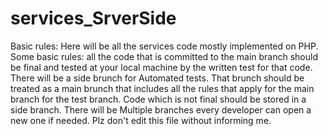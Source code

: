 # services_SrverSide
Basic rules: 
Here will be all the services code mostly implemented on PHP. Some basic rules: all the code that is committed to the main branch should be final and tested at your local machine by the written test for that code. 
There will be a side brunch for Automated tests. That brunch should be treated as a main brunch that includes all the rules that apply for the main branch for the test branch. 
Code which is not final should be stored in a side branch. There will be Multiple branches every developer can open a new one if needed.
Plz don't edit this file without informing me.
